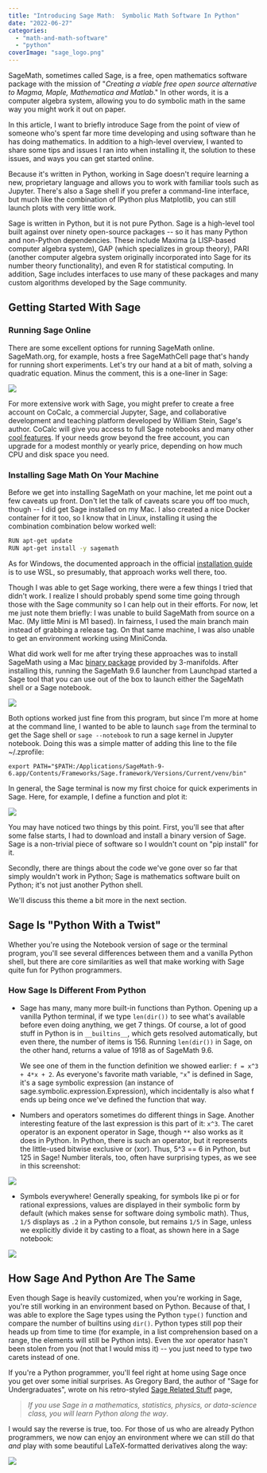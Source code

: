 ```yaml
---
title: "Introducing Sage Math:  Symbolic Math Software In Python"
date: "2022-06-27"
categories: 
  - "math-and-math-software"
  - "python"
coverImage: "sage_logo.png"
---
```


SageMath, sometimes called Sage, is a free, open mathematics software package with the mission of "_Creating a viable free open source alternative to Magma, Maple, Mathematica and Matlab_." In other words, it is a computer algebra system, allowing you to do symbolic math in the same way you might work it out on paper.

In this article, I want to briefly introduce Sage from the point of view of someone who's spent far more time developing and using software than he has doing mathematics. In addition to a high-level overview, I wanted to share some tips and issues I ran into when installing it, the solution to these issues, and ways you can get started online.

Because it's written in Python, working in Sage doesn't require learning a new, proprietary language and allows you to work with familiar tools such as Jupyter. There's also a Sage shell if you prefer a command-line interface, but much like the combination of IPython plus Matplotlib, you can still launch plots with very little work.

Sage is written in Python, but it is not pure Python. Sage is a high-level tool built against over ninety open-source packages -- so it has many Python and non-Python dependencies. These include Maxima (a LISP-based computer algebra system), GAP (which specializes in group theory), PARI (another computer algebra system originally incorporated into Sage for its number theory functionality), and even R for statistical computing. In addition, Sage includes interfaces to use many of these packages and many custom algorithms developed by the Sage community.

## Getting Started With Sage

### Running Sage Online

There are some excellent options for running SageMath online. SageMath.org, for example, hosts a free SageMathCell page that's handy for running short experiments. Let's try our hand at a bit of math, solving a quadratic equation. Minus the comment, this is a one-liner in Sage:

![](/images/introducing-sage-math-python-based-mathematics/image-11.png)

For more extensive work with Sage, you might prefer to create a free account on CoCalc, a commercial Jupyter, Sage, and collaborative development and teaching platform developed by William Stein, Sage's author. CoCalc will give you access to full Sage notebooks and many other [cool features](https://cocalc.com/features). If your needs grow beyond the free account, you can upgrade for a modest monthly or yearly price, depending on how much CPU and disk space you need.

### Installing Sage Math On Your Machine

Before we get into installing SageMath on your machine, let me point out a few caveats up front. Don't let the talk of caveats scare you off too much, though -- I did get Sage installed on my Mac. I also created a nice Docker container for it too, so I know that in Linux, installing it using the combination combination below worked well:

```bash
RUN apt-get update
RUN apt-get install -y sagemath
```

As for Windows, the documented approach in the official [installation guide](https://doc.sagemath.org/html/en/installation/index.html) is to use WSL, so presumably, that approach works well there, too.

Though I was able to get Sage working, there were a few things I tried that didn't work. I realize I should probably spend some time going through those with the Sage community so I can help out in their efforts. For now, let me just note them briefly: I was unable to build SageMath from source on a Mac. (My little Mini is M1 based). In fairness, I used the main branch main instead of grabbing a release tag. On that same machine, I was also unable to get an environment working using MiniConda.

What did work well for me after trying these approaches was to install SageMath using a Mac [binary package](https://github.com/3-manifolds/Sage_macOS/releases) provided by 3-manifolds. After installing this, running the SageMath 9.6 launcher from Launchpad started a Sage tool that you can use out of the box to launch either the SageMath shell or a Sage notebook.

![](/images/introducing-sage-math-python-based-mathematics/image-6.png)

Both options worked just fine from this program, but since I'm more at home at the command line, I wanted to be able to launch `sage` from the terminal to get the Sage shell or `sage --notebook` to run a sage kernel in Jupyter notebook. Doing this was a simple matter of adding this line to the file ~/.zprofile:  
  
`export PATH="$PATH:/Applications/SageMath-9-6.app/Contents/Frameworks/Sage.framework/Versions/Current/venv/bin"`

In general, the Sage terminal is now my first choice for quick experiments in Sage. Here, for example, I define a function and plot it:

![](/images/introducing-sage-math-python-based-mathematics/image-7-1024x415.png)

You may have noticed two things by this point. First, you'll see that after some false starts, I had to download and install a binary version of Sage. Sage is a non-trivial piece of software so I wouldn't count on "pip install" for it.

Secondly, there are things about the code we've gone over so far that simply wouldn't work in Python; Sage is mathematics software built on Python; it's not just another Python shell.

We'll discuss this theme a bit more in the next section.

## Sage Is "Python With a Twist"

Whether you're using the Notebook version of sage or the terminal program, you'll see several differences between them and a vanilla Python shell, but there are core similarities as well that make working with Sage quite fun for Python programmers.

### How Sage Is Different From Python

- Sage has many, many more built-in functions than Python. Opening up a vanilla Python terminal, if we type `len(dir())` to see what's available before even doing anything, we get 7 things. Of course, a lot of good stuff in Python is in `__builtins__`, which gets resolved automatically, but even there, the number of items is 156. Running `len(dir())` in Sage, on the other hand, returns a value of 1918 as of SageMath 9.6. 
      
    We see one of them in the function definition we showed earlier: `f = x^3 + 4*x + 2`. As everyone's favorite math variable, `"x`" is defined in Sage, it's a sage symbolic expression (an instance of sage.symbolic.expression.Expression), which incidentally is also what f ends up being once we've defined the function that way.  
    
- Numbers and operators sometimes do different things in Sage. Another interesting feature of the last expression is this part of it: `x^3`. The caret operator is an exponent operator in Sage, though `**` also works as it does in Python. In Python, there is such an operator, but it represents the little-used bitwise exclusive or (xor). Thus, 5^3 == 6 in Python, but 125 in Sage! Number literals, too, often have surprising types, as we see in this screenshot:

![](/images/introducing-sage-math-python-based-mathematics/image-8.png)

- Symbols everywhere! Generally speaking, for symbols like pi or for rational expressions, values are displayed in their symbolic form by default (which makes sense for software doing symbolic math). Thus, `1/5` displays as `.2` in a Python console, but remains `1/5` in Sage, unless we explicitly divide it by casting to a float, as shown here in a Sage notebook:

![](/images/introducing-sage-math-python-based-mathematics/image-10.png)

## How Sage And Python Are The Same

Even though Sage is heavily customized, when you're working in Sage, you're still working in an environment based on Python. Because of that, I was able to explore the Sage types using the Python `type()` function and compare the number of builtins using `dir()`. Python types still pop their heads up from time to time (for example, in a list comprehension based on a range, the elements will still be Python ints). Even the xor operator hasn't been stolen from you (not that I would miss it) -- you just need to type two carets instead of one.

If you're a Python programmer, you'll feel right at home using Sage once you get over some initial surprises. As Gregory Bard, the author of "Sage for Undergraduates", wrote on his retro-styled [Sage Related Stuff](http://gregorybard.com/Sage.html) page,

> _If you use Sage in a mathematics, statistics, physics, or data-science class, you will learn Python along the way_. 

I would say the reverse is true, too. For those of us who are already Python programmers, we now can enjoy an environment where we can still do that _and_ play with some beautiful LaTeX-formatted derivatives along the way:

![](/images/introducing-sage-math-python-based-mathematics/image-12.png)
